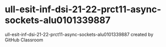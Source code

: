 # ull-esit-inf-dsi-21-22-prct11-async-sockets-alu0101339887
ull-esit-inf-dsi-21-22-prct11-async-sockets-alu0101339887 created by GitHub Classroom
